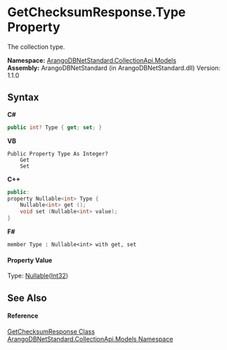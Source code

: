 # GetChecksumResponse.Type Property 
 

The collection type.

**Namespace:**&nbsp;<a href="eddef630-2e74-9b99-ee5b-91305adea48b">ArangoDBNetStandard.CollectionApi.Models</a><br />**Assembly:**&nbsp;ArangoDBNetStandard (in ArangoDBNetStandard.dll) Version: 1.1.0

## Syntax

**C#**<br />
``` C#
public int? Type { get; set; }
```

**VB**<br />
``` VB
Public Property Type As Integer?
	Get
	Set
```

**C++**<br />
``` C++
public:
property Nullable<int> Type {
	Nullable<int> get ();
	void set (Nullable<int> value);
}
```

**F#**<br />
``` F#
member Type : Nullable<int> with get, set

```


#### Property Value
Type: <a href="https://docs.microsoft.com/dotnet/api/system.nullable-1" target="_blank" rel="noopener noreferrer">Nullable</a>(<a href="https://docs.microsoft.com/dotnet/api/system.int32" target="_blank" rel="noopener noreferrer">Int32</a>)

## See Also


#### Reference
<a href="d21f7876-1b12-35c9-d023-e671074f4621">GetChecksumResponse Class</a><br /><a href="eddef630-2e74-9b99-ee5b-91305adea48b">ArangoDBNetStandard.CollectionApi.Models Namespace</a><br />
